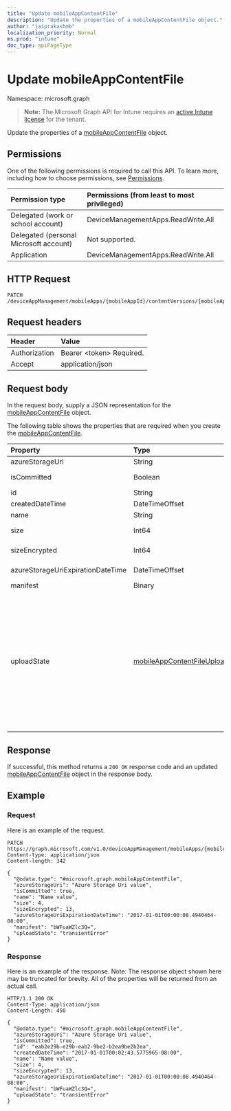 ```yaml
---
title: "Update mobileAppContentFile"
description: "Update the properties of a mobileAppContentFile object."
author: "jaiprakashmb"
localization_priority: Normal
ms.prod: "intune"
doc_type: apiPageType
---
```


# Update mobileAppContentFile

Namespace: microsoft.graph

> **Note:** The Microsoft Graph API for Intune requires an [active Intune license](https://go.microsoft.com/fwlink/?linkid=839381) for the tenant.

Update the properties of a [mobileAppContentFile](../resources/intune-apps-mobileappcontentfile.md) object.

## Permissions
One of the following permissions is required to call this API. To learn more, including how to choose permissions, see [Permissions](/graph/permissions-reference).

|Permission type|Permissions (from least to most privileged)|
|:---|:---|
|Delegated (work or school account)|DeviceManagementApps.ReadWrite.All|
|Delegated (personal Microsoft account)|Not supported.|
|Application|DeviceManagementApps.ReadWrite.All|

## HTTP Request
<!-- {
  "blockType": "ignored"
}
-->
``` http
PATCH /deviceAppManagement/mobileApps/{mobileAppId}/contentVersions/{mobileAppContentId}/files/{mobileAppContentFileId}
```

## Request headers
|Header|Value|
|:---|:---|
|Authorization|Bearer &lt;token&gt; Required.|
|Accept|application/json|

## Request body
In the request body, supply a JSON representation for the [mobileAppContentFile](../resources/intune-apps-mobileappcontentfile.md) object.

The following table shows the properties that are required when you create the [mobileAppContentFile](../resources/intune-apps-mobileappcontentfile.md).

|Property|Type|Description|
|:---|:---|:---|
|azureStorageUri|String|The Azure Storage URI.|
|isCommitted|Boolean|A value indicating whether the file is committed.|
|id|String|The File Id.|
|createdDateTime|DateTimeOffset|The time the file was created.|
|name|String|the file name.|
|size|Int64|The size of the file prior to encryption.|
|sizeEncrypted|Int64|The size of the file after encryption.|
|azureStorageUriExpirationDateTime|DateTimeOffset|The time the Azure storage Uri expires.|
|manifest|Binary|The manifest information.|
|uploadState|[mobileAppContentFileUploadState](../resources/intune-apps-mobileappcontentfileuploadstate.md)|The state of the current upload request. Possible values are: `success`, `transientError`, `error`, `unknown`, `azureStorageUriRequestSuccess`, `azureStorageUriRequestPending`, `azureStorageUriRequestFailed`, `azureStorageUriRequestTimedOut`, `azureStorageUriRenewalSuccess`, `azureStorageUriRenewalPending`, `azureStorageUriRenewalFailed`, `azureStorageUriRenewalTimedOut`, `commitFileSuccess`, `commitFilePending`, `commitFileFailed`, `commitFileTimedOut`.|



## Response
If successful, this method returns a `200 OK` response code and an updated [mobileAppContentFile](../resources/intune-apps-mobileappcontentfile.md) object in the response body.

## Example

### Request
Here is an example of the request.

<!-- { "blockType": "request" , "name" : "update_mobileappcontentfile" }-->
``` http
PATCH https://graph.microsoft.com/v1.0/deviceAppManagement/mobileApps/{mobileAppId}/contentVersions/{mobileAppContentId}/files/{mobileAppContentFileId}
Content-type: application/json
Content-length: 342

{
  "@odata.type": "#microsoft.graph.mobileAppContentFile",
  "azureStorageUri": "Azure Storage Uri value",
  "isCommitted": true,
  "name": "Name value",
  "size": 4,
  "sizeEncrypted": 13,
  "azureStorageUriExpirationDateTime": "2017-01-01T00:00:08.4940464-08:00",
  "manifest": "bWFuaWZlc3Q=",
  "uploadState": "transientError"
}
```

### Response
Here is an example of the response. Note: The response object shown here may be truncated for brevity. All of the properties will be returned from an actual call.

<!-- { "blockType": "response" , "@odata.type" : "microsoft.graph.mobileAppContentFile" }-->
``` http
HTTP/1.1 200 OK
Content-Type: application/json
Content-Length: 450

{
  "@odata.type": "#microsoft.graph.mobileAppContentFile",
  "azureStorageUri": "Azure Storage Uri value",
  "isCommitted": true,
  "id": "eab2e29b-e29b-eab2-9be2-b2ea9be2b2ea",
  "createdDateTime": "2017-01-01T00:02:43.5775965-08:00",
  "name": "Name value",
  "size": 4,
  "sizeEncrypted": 13,
  "azureStorageUriExpirationDateTime": "2017-01-01T00:00:08.4940464-08:00",
  "manifest": "bWFuaWZlc3Q=",
  "uploadState": "transientError"
}
```
